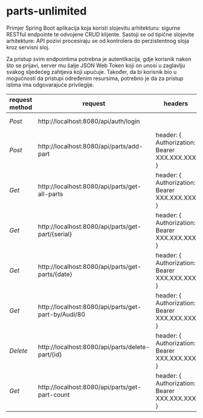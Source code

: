 # parts-unlimited
Primjer Spring Boot aplikacija koja koristi slojevitu arhitekturu: sigurne RESTful endpointe te odvojene CRUD klijente. Sastoji se od tipične slojevite arhitekture: API pozivi procesiraju se od kontrolera do perzistentnog sloja kroz servisni sloj.

Za pristup svim endpointima potrebna je autentikacija, gdje korisnik nakon što se prijavi, server mu šalje JSON Web Token koji on unosi u zaglavlju svakog sljedećeg zahtjeva koji upućuje. Također, da bi korisnik bio u mogućnosti da pristupi određenim resursima, potrebno je da za pristup istima ima odgovarajuće privilegije.

request method | request | headers | request body | response |
------------ | -------------| -------------| -------------| -------------|
*Post* | http://localhost:8080/api/auth/login | | { "username":"warehouse","password":"skladiste"}
*Post* | http://localhost:8080/api/parts/add-part | header: { Authorization: Bearer XXX.XXX.XXX } | Request body: Part
*Get* | http://localhost:8080/api/parts/get-all-parts | header: { Authorization: Bearer XXX.XXX.XXX } | 
*Get* | http://localhost:8080/api/parts/get-part/{serial} | header:  { Authorization: Bearer XXX.XXX.XXX } |
*Get* | http://localhost:8080/api/parts/get-parts/{date} |  header:  { Authorization: Bearer XXX.XXX.XXX } |
*Get* | http://localhost:8080/api/parts/get-part-by/Audi/80 | header:  { Authorization: Bearer XXX.XXX.XXX } |
*Delete* | http://localhost:8080/api/parts/delete-part/{id} | header:  { Authorization: Bearer XXX.XXX.XXX } |
*Get* | http://localhost:8080/api/parts/get-part-count |  header:  { Authorization: Bearer XXX.XXX.XXX } |
